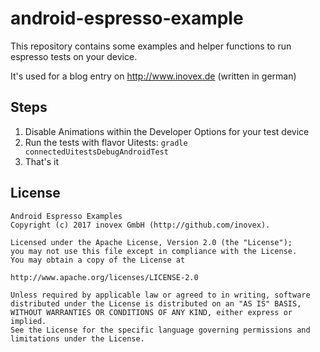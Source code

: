 # android-espresso-example

This repository contains some examples and helper functions to run espresso tests on your device.

It's used for a blog entry on http://www.inovex.de (written in german)

## Steps
1. Disable Animations within the Developer Options for your test device
2. Run the tests with flavor Uitests: `gradle connectedUitestsDebugAndroidTest`
3. That's it

## License

```
Android Espresso Examples
Copyright (c) 2017 inovex GmbH (http://github.com/inovex).

Licensed under the Apache License, Version 2.0 (the "License");
you may not use this file except in compliance with the License.
You may obtain a copy of the License at

http://www.apache.org/licenses/LICENSE-2.0

Unless required by applicable law or agreed to in writing, software
distributed under the License is distributed on an "AS IS" BASIS,
WITHOUT WARRANTIES OR CONDITIONS OF ANY KIND, either express or implied.
See the License for the specific language governing permissions and
limitations under the License.
```
